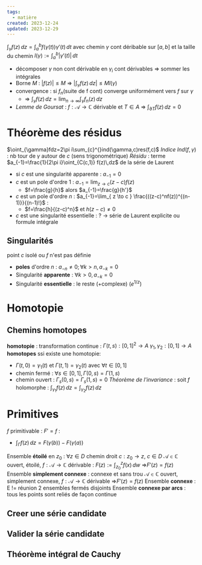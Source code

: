 ```yaml
---
tags:
  - matière
created: 2023-12-24
updated: 2023-12-29
---
```


$\int _{\gamma}f(z) \, dz=\int_{a}^{b} f(\gamma(t))\gamma'(t) \, dt$
avec chemin $\gamma$ cont déribable sur $[a,b]$ et la taille du chemin $l(\gamma):=\int_{a}^{b}|\gamma'(t)|  \, dt$
- décomposer $\gamma$ non cont dérivable en $\gamma_{i}$ cont dérivables ⇒ sommer les intégrales
- Borne $M$ : $|f(z)| \leq M$ ⇒ $|\int_{\gamma}f(z)  \, dz|\leq Ml(\gamma)$
- convergence :  si $f_{n}$(suite de f cont) converge uniformément vers $f$ sur $\gamma$
	- ⇒ $\int _{\gamma}f(z) \, dz=\lim_{ n \to \infty }\int _{\gamma}f_{n}(z) \, dz$
- *Lemme de Goursat* : $f:\mathcal{A}\to \mathbb{C}$  dérivable et  $T\in A$ ⇒ $\int _{\partial T}f(z) \, dz=0$

# Théorème des résidus

$\oint_{\gamma}fdz=2\pi i\sum_{c}^{}ind(\gamma,c)res(f,c)$
*Indice* $Ind(f,\gamma)$ : nb tour de $\gamma$ autour de $c$ (sens trigonométrique)
*Résidu* : terme $a_{-1}=\frac{1}{2\pi i}\oint_{C(c,1)} f(z)\,dz$ de la série de Laurent
- si $c$ est une singularité apparente : $a_{-1}=0$
- $c$ est un pole d'ordre 1 : $a_{-1}=\lim_{ z \to c }(z-c)f(z)$
	- $f=\frac{g}{h}$ alors $a_{-1}=\frac{g}{h'}$
- $c$ est un pole d'ordre $n$ : $a_{-1}=\lim_{ z \to c } \frac{((z-c)^nf(z))^{(n-1)}}{(n-1)!}$ :
	- $f=\frac{h}{(z-c)^n}$ et $h(z-c)\neq 0$
- $c$ est une singularité essentielle : ? → série de Laurent explicite ou formule intégrale
## Singularités
point $c$ isolé ou $f$ n'est pas définie 
- **poles** d'ordre $n$ : $a_{-n}\neq 0; \forall k>n, a_{-k}=0$
- Singularité **apparente** : $\forall k>0,a_{-k}=0$
- Singularité **essentielle** : le reste (+complexe) ($e^{1/z}$)
# Homotopie

## Chemins homotopes
**homotopie** : transformation continue : $\Gamma(t,s):[0,1]^{2}\to A$
$\gamma_{1},\gamma_{2}:[0,1]\to A$ **homotopes** ssi existe une homotopie: 
- $\Gamma(t,0)=\gamma_{1}(t)$ et $\Gamma(t,1)=\gamma_{2}(t)$ avec $\forall t\in [0,1]$
- chemin fermé : $\forall s \in[0,1],\Gamma(0,s)=\Gamma(1,s)$
- chemin ouvert : $\Gamma_{s}(0,s)=\Gamma_{s}(1,s)=0$
*Théorème de l'invariance* : soit $f$ holomorphe : $\int_{\gamma_{1}}^{} f(z) \, dz=\int_{\gamma_{2}}^{} f(z) \, dz$
# Primitives
$f$ primitivable : $F'=f$ :
- $\int _{\Gamma}f(z) \, dz=F(\gamma(b))-F(\gamma(a))$

Ensemble **étoilé** en $z_{0}$ : $\forall z\in D$ chemin droit $c:z_{0}\to z$, $c\in D$
$\mathcal{A}\in \mathbb{C}$ ouvert, étoilé, $f:\mathcal{A}\to \mathbb{C}$ dérivable : $F(z):=\int_{z_{0}}^{z} f(x) \, dw$
	⇒$F'(z)=f(z)$
Ensemble **simplement connexe** : connexe et sans trou
$\mathcal{A}\in \mathbb{C}$ ouvert, simplement connexe, $f:\mathcal{A}\to \mathbb{C}$ dérivable
	⇒$F'(z)=f(z)$
Ensemble **connexe** : E != réunion 2 ensembles fermés disjoints
Ensemble **connexe par arcs** : tous les points sont reliés de façon continue

## Creer une série candidate
## Valider la série candidate
## Théorème intégral de Cauchy



